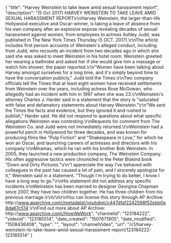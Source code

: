 {
    "title": "Harvey Weinstein to take leave amid sexual harassment report",
    "description": "(5 Oct 2017) HARVEY WEINSTEIN TO TAKE LEAVE AMID SEXUAL HARASSMENT REPORT\r\nHarvey Weinstein, the larger-than-life Hollywood executive and Oscar-winner, is taking a leave of absence from his own company after an explosive expose revealing decades of sexual harassment against women, from employees to actress Ashley Judd, was published in The New York Times Thursday (5 OCT. 2017).\r\nThe article includes first person accounts of Weinstein's alleged conduct, including from Judd, who recounts an incident from two decades ago in which she said she was asked to meet Weinstein in his hotel room. Weinstein greeted her wearing a bathrobe and asked her if she would give him a massage or watch him shower, the paper reported.\r\n\"Women have been talking about Harvey amongst ourselves for a long time, and it's simply beyond time to have the conversation publicly,\" Judd told the Times.\r\nTwo company officials tell the Times that at least eight women have received settlements from Weinstein over the years, including actress Rose McGowan, who allegedly had an incident with him in 1997 when she was 23.\r\nWeinstein's attorney Charles J. Harder said in a statement that the story is \"saturated with false and defamatory statements about Harvey Weinstein.\"\r\n\"We sent the Times the facts and evidence, but they ignored it and rushed to publish,\" Harder said. He did not respond to questions about what specific allegations Weinstein was contesting.\r\nRequests for comment from The Weinstein Co. and Judd were not immediately returned.\r\nWeinstein had a powerful perch in Hollywood for three decades, and was known for producing films like \"Pulp Fiction\" and \"Shakespeare in Love,\" for which he won an Oscar, and launching careers of actresses and directors with his company \r\nMiramax, which he ran with his brother Bob Weinstein. In 2005, they launched a new production company, The Weinstein Company. His often aggressive tactics were chronicled in the Peter Biskind book \"Down and Dirty Pictures.\"\r\n\"I appreciate the way I've behaved with colleagues in the past has caused a lot of pain, and I sincerely apologize for it,\" Weinstein said in a statement. \"Though I'm trying to do better, I know I have a long way to go.\"\r\nHis statement did not address any specific incidents.\r\nWeinstein has been married to designer Georgina Chapman since 2007, they have two children together. He has three children from his previous marriage.\r\n\r\n\r\nYou can license this story through AP Archive: http:\/\/www.aparchive.com\/metadata\/youtube\/c447dfaf2242568f52ebb0a8da87c514 \r\nFind out more about AP Archive: http:\/\/www.aparchive.com\/HowWeWork",
    "channelid": "123184222",
    "videoid": "123185514",
    "date_created": "1507671905",
    "date_modified": "1508436408",
    "type": "",
    "layout": "channelVideo",
    "url": "\/c1\/harvey-weinstein-to-take-leave-amid-sexual-harassment-report\/123184222-123185514"
}